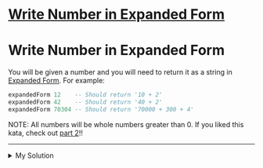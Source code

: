 # [Write Number in Expanded Form](https://www.codewars.com/kata/5842df8ccbd22792a4000245)

# Write Number in Expanded Form

You will be given a number and you will need to return it as a string in [Expanded Form](https://www.mathsisfun.com/definitions/expanded-notation.html). For example:

```haskell
expandedForm 12    -- Should return '10 + 2'
expandedForm 42    -- Should return '40 + 2'
expandedForm 70304 -- Should return '70000 + 300 + 4'
```

NOTE: All numbers will be whole numbers greater than 0.
If you liked this kata, check out [part 2](https://www.codewars.com/kata/write-number-in-expanded-form-part-2)!!

---

<details><summary>My Solution</summary>

```js
function expandedForm(num) {
  return num
    .toString()
    .split('')
    .map((digit, index) => {
      return digit * Math.pow(10, num.toString().length - index - 1)
    })
    .filter(digit => digit > 0)
    .join(' + ')
}
```

</details>
